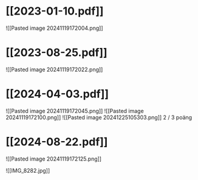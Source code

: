  # [[2023-01-10.pdf]]
![[Pasted image 20241119172004.png]]

# [[2023-08-25.pdf]]
![[Pasted image 20241119172022.png]]

# [[2024-04-03.pdf]]
![[Pasted image 20241119172045.png]]
![[Pasted image 20241119172100.png]]
![[Pasted image 20241225105303.png]]
2  / 3 poäng
# [[2024-08-22.pdf]]
![[Pasted image 20241119172125.png]]

![[IMG_8282.jpg]]

